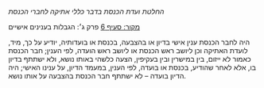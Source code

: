 *החלטת ועדת הכנסת בדבר כללי אתיקה לחברי הכנסת*

[מקור: סעיף 6](https://he.wikisource.org/wiki/%D7%9B%D7%9C%D7%9C%D7%99_%D7%90%D7%AA%D7%99%D7%A7%D7%94_%D7%9C%D7%97%D7%91%D7%A8%D7%99_%D7%94%D7%9B%D7%A0%D7%A1%D7%AA#%D7%A4%D7%A8%D7%A7_%D7%96#סעיף_6)
פרק ג׳: הגבלות בענינים אישיים

היה לחבר הכנסת ענין אישי בדיון או בהצבעה, בכנסת או בועדותיה, יודיע על כך, מיד, לועדת האתיקה וכן ליושב ראש הכנסת או ליושב ראש הועדה, לפי הענין; חבר הכנסת כאמור לא ייזום, בין במישרין ובין בעקיפין, הצעה כלשהי באותו נושא, ולא ישתתף בדיון בו, אלא לאחר שהודיע, בכנסת או בועדה, לפי הענין, במעמד הדיון, על ענינו האישי; היה הדיון בועדה – לא ישתתף חבר הכנסת בהצבעה על אותו נושא.